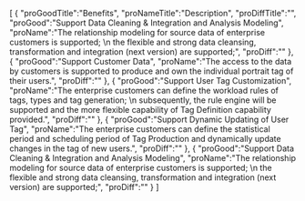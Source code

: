 [
	{
		"proGoodTitle":"Benefits",
		"proNameTitle":"Description",
		"proDiffTitle":"",
		"proGood":"Support Data Cleaning & Integration and Analysis Modeling",
		"proName":"The relationship modeling for source data of enterprise customers is supported; \n the flexible and strong data cleansing, transformation and integration (next version) are supported;",
		"proDiff":""
	},
	{
		"proGood":"Support Customer Data",
		"proName":"The access to the data by customers is supported to produce and own the individual portrait tag of their users.",
		"proDiff":""
	},
	{
		"proGood":"Support User Tag Customization",
		"proName":"The enterprise customers can define the workload rules of tags, types and tag generation; \n subsequently, the rule engine will be supported and the more flexible capability of Tag Definition capability provided.",
		"proDiff":""
	},
	{
		"proGood":"Support Dynamic Updating of User Tag",
		"proName":"The enterprise customers can define the statistical period and scheduling period of Tag Production and dynamically update changes in the tag of new users.",
		"proDiff":""
	},
	{
		"proGood":"Support Data Cleaning & Integration and Analysis Modeling",
		"proName":"The relationship modeling for source data of enterprise customers is supported; \n the flexible and strong data cleansing, transformation and integration (next version) are supported;",
		"proDiff":""
	}
]